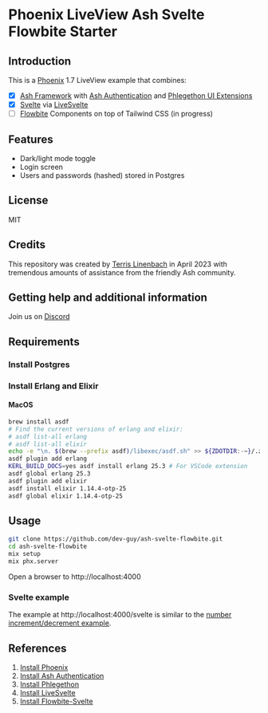 # Phoenix LiveView Ash Svelte Flowbite Starter

## Introduction

This is a [Phoenix](https://www.phoenixframework.org/) 1.7 LiveView example that combines:

- [x] [Ash Framework](https://ash-hq.org) with [Ash Authentication](https://github.com/team-alembic/ash_authentication) and [Phlegethon UI Extensions](https://github.com/frankdugan3/phlegethon) 
- [x] [Svelte](https://svelte.dev) via [LiveSvelte](https://github.com/woutdp/live_svelte)
- [ ] [Flowbite](https://flowbite.com) Components on top of Tailwind CSS (in progress)

## Features

- Dark/light mode toggle
- Login screen
- Users and passwords (hashed) stored in Postgres

## License

MIT

## Credits

This repository was created by [Terris Linenbach](https://genserver.social/Terris) in April 2023 with tremendous amounts of assistance from the friendly Ash community.

## Getting help and additional information

Join us on [Discord](https://discord.com/invite/D7FNG2q)

## Requirements

### Install Postgres

### Install Erlang and Elixir

#### MacOS

```sh
brew install asdf
# Find the current versions of erlang and elixir:
# asdf list-all erlang
# asdf list-all elixir
echo -e "\n. $(brew --prefix asdf)/libexec/asdf.sh" >> ${ZDOTDIR:-~}/.zshrc
asdf plugin add erlang
KERL_BUILD_DOCS=yes asdf install erlang 25.3 # For VSCode extension
asdf global erlang 25.3
asdf plugin add elixir
asdf install elixir 1.14.4-otp-25
asdf global elixir 1.14.4-otp-25
```

## Usage

```sh
git clone https://github.com/dev-guy/ash-svelte-flowbite.git
cd ash-svelte-flowbite
mix setup
mix phx.server
```

Open a browser to http://localhost:4000

### Svelte example

The example at http://localhost:4000/svelte is similar to the [number increment/decrement example](https://svelte.dev/repl/65fc4b475b884dcba414139848ff02ef?version=3.29.0).

## References

1. [Install Phoenix](https://hexdocs.pm/phoenix/installation.html)
2. [Install Ash Authentication](https://hexdocs.pm/ash_authentication_phoenix/getting-started-with-ash-authentication-phoenix.html)
3. [Install Phlegethon](https://github.com/frankdugan3/phlegethon/blob/main/documentation/tutorials/get-started.md)
4. [Install LiveSvelte](https://github.com/woutdp/live_svelte/blob/master/README.md)
5. [Install Flowbite-Svelte](https://medium.com/mkdir-awesome/getting-started-with-flowbite-svelte-37b086ce9db5)
